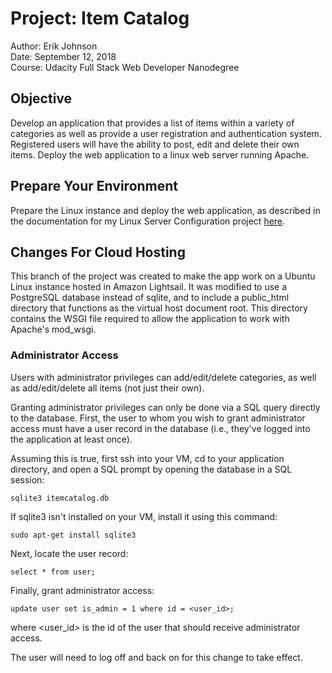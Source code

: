 # Project: Item Catalog

Author: Erik Johnson  
Date: September 12, 2018  
Course: Udacity Full Stack Web Developer Nanodegree


## Objective

Develop an application that provides a list of items within a variety of
categories as well as provide a user registration and authentication system.
Registered users will have the ability to post, edit and delete their own items.
Deploy the web application to a linux web server running Apache.


## Prepare Your Environment

Prepare the Linux instance and deploy the web application, as described in the
documentation for my Linux Server Configuration project
[here](https://github.com/erjicles/udacity-fsd-project3-linux).

## Changes For Cloud Hosting

This branch of the project was created to make the app work on a Ubuntu Linux
instance hosted in Amazon Lightsail. It was modified to use a PostgreSQL
database instead of sqlite, and to include a public_html directory that
functions as the virtual host document root. This directory contains the WSGI
file required to allow the application to work with Apache's mod_wsgi.

### Administrator Access

Users with administrator privileges can add/edit/delete categories, as well as
add/edit/delete all items (not just their own).

Granting administrator privileges can only be done via a SQL query directly to
the database. First, the user to whom you wish to grant administrator access
must have a user record in the database (i.e., they've logged into the
application at least once). 

Assuming this is true, first ssh into your VM, cd to your application directory,
and open a SQL prompt by opening the database in a SQL session:

```
sqlite3 itemcatalog.db
```
If sqlite3 isn't installed on your VM, install it using this command:
```
sudo apt-get install sqlite3
```

Next, locate the user record:
```
select * from user;
```

Finally, grant administrator access:
```
update user set is_admin = 1 where id = <user_id>;
```
where <user_id> is the id of the user that should receive administrator access.

The user will need to log off and back on for this change to take effect.